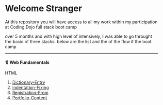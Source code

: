 <h1>Welcome Stranger</h1>

<p>At this repository you will have access to all my work within my participation at Coding Dojo full stack boot camp</p>
<p>over 5 months and with high level of intensively, I was able to go throught  the basic of three stacks. below are the list and the of the flow if the boot camp</p>

<hr>
<h4>1) Web Fundamentals</h4>
<p>HTML</p>
<ol>
  <li><a href="https://github.com/alirabah93/Coding-Dojo/tree/master/WEB-FUNDAMENTALS/Week1/Day1/Dictionary-Entry">Dictionary-Entry</a></li>
  <li><a href="https://github.com/alirabah93/Coding-Dojo/tree/master/WEB-FUNDAMENTALS/Week1/Day1/Indentation-Fixing">Indentation-Fixing</a></li>
  <li><a href="https://github.com/alirabah93/Coding-Dojo/tree/master/WEB-FUNDAMENTALS/Week1/Day1/Portfolio-Content">Registration-From</a></li>
  <li><a href="https://github.com/alirabah93/Coding-Dojo/tree/master/WEB-FUNDAMENTALS/Week1/Day1/Registration-From">Portfolio-Content</a></li>
</ol>

